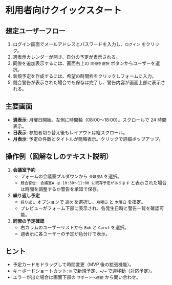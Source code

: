 # 利用者向けクイックスタート

## 想定ユーザーフロー
1. ログイン画面でメールアドレスとパスワードを入力し、`ログイン` をクリック。
2. 週表示カレンダーが開き、自分の予定が表示される。
3. 同僚を追加表示するには、画面右上の `同僚を選択` ボタンからユーザーを選択。
4. 新規予定を作成するには、希望の時間枠をクリックしフォームに入力。
5. 競合警告が表示された場合でも保存は完了し、警告内容が画面上部に表示される。

## 主要画面
- **週表示**: 月曜日開始。左側に時間軸（08:00〜18:00）。スクロールで 24 時間表示。
- **日表示**: 参加者切り替え後もレイアウトは縦スクロール。
- **月表示**: 予定の件数とタイトルが簡略表示。クリックで詳細ポップアップ。

## 操作例（図解なしのテキスト説明）
1. **会議室予約**
   - フォームの会議室プルダウンから `会議室A` を選択。
   - `競合警告: 会議室A は 10:30〜11:00 に既存予定があります` と表示された場合は時間を調整するか警告を承知で保存。
2. **繰り返し予定**
   - `繰り返し` オプションで `週次` を選択し、`月曜日` と `木曜日` を指定。
   - プレビューがフォーム下部に表示され、各発生日時と警告一覧を確認可能。
3. **同僚の予定確認**
   - 右カラムのユーザーリストから `Bob` と `Carol` を選択。
   - 週表示に各ユーザーの予定が色分けで表示。

## ヒント
- 予定カードをドラッグして時間変更（MVP 後の拡張機能）。
- キーボードショートカット: `N` で新規予定、`←/→` で週移動（対応予定）。
- エラーが出た場合は画面下部の `サポートへ連絡` から問い合わせ。

